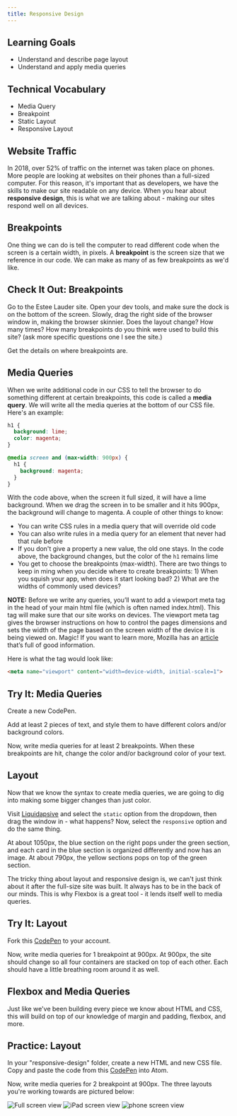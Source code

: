 ```yaml
---
title: Responsive Design
---
```


## Learning Goals

* Understand and describe page layout
* Understand and apply media queries

## Technical Vocabulary

- Media Query
- Breakpoint
- Static Layout
- Responsive Layout

## Website Traffic

In 2018, over 52% of traffic on the internet was taken place on phones. More people are looking at websites on their phones than a full-sized computer. For this reason, it's important that as developers, we have the skills to make our site readable on any device. When you hear about **responsive design**, this is what we are talking about - making our sites respond well on all devices.

## Breakpoints

One thing we can do is tell the computer to read different code when the screen is a certain width, in pixels. A **breakpoint** is the screen size that we reference in our code. We can make as many of as few breakpoints as we'd like.

<div class="try-it">
  <h2>Check It Out: Breakpoints</h2>
  <p>Go to the Estee Lauder site. Open your dev tools, and make sure the dock is on the bottom of the screen. Slowly, drag the right side of the browser window in, making the browser skinnier. Does the layout change? How many times? How many breakpoints do you think were used to build this site? (ask more specific questions one I see the site.)</p>
  <p class="to-do"> Get the details on where breakpoints are.</p>
</div>

## Media Queries

When we write additional code in our CSS to tell the browser to do something different at certain breakpoints, this code is called a **media query**. We will write all the media queries at the bottom of our CSS file. Here's an example:

```css
h1 {
  background: lime;
  color: magenta;
}

@media screen and (max-width: 900px) {
  h1 {
    background: magenta;
  }
}
```

With the code above, when the screen it full sized, it will have a lime background. When we drag the screen in to be smaller and it hits 900px, the background will change to magenta. A couple of other things to know:

- You can write CSS rules in a media query that will override old code
- You can also write rules in a media query for an element that never had that rule before
- If you don't give a property a new value, the old one stays. In the code above, the background changes, but the color of the `h1` remains lime
- You get to choose the breakpoints (max-width). There are two things to keep in ming when you decide where to create breakpoints: 1) When you squish your app, when does it start looking bad? 2) What are the widths of commonly used devices?

**NOTE:** Before we write any queries, you’ll want to add a viewport meta tag in the head of your main html file (which is often named index.html). This tag will make sure that our site works on devices. The viewport meta tag gives the browser instructions on how to control the pages dimensions and sets the width of the page based on the screen width of the device it is being viewed on. Magic! If you want to learn more, Mozilla has an <a href="https://developer.mozilla.org/en-US/docs/Mozilla/Mobile/Viewport_meta_tag">article</a> that’s full of good information.

Here is what the tag would look like:

```html
<meta name="viewport" content="width=device-width, initial-scale=1">
```

<div class="try-it">
  <h2>Try It: Media Queries</h2>
  <p>Create a new CodePen.</p>
  <p>Add at least 2 pieces of text, and style them to have different colors and/or background colors.</p>
  <p>Now, write media queries for at least 2 breakpoints. When these breakpoints are hit, change the color and/or background color of your text.</p>
</div>

## Layout

Now that we know the syntax to create media queries, we are going to dig into making some bigger changes than just color.

Visit <a target="blank" href="http://www.liquidapsive.com/ ">Liquidapsive</a> and select the `static` option from the dropdown, then drag the window in - what happens? Now, select the `responsive` option and do the same thing.

At about 1050px, the blue section on the right pops under the green section, and each card in the blue section is organized differently and now has an image. At about 790px, the yellow sections pops on top of the green section.

The tricky thing about layout and responsive design is, we can't just think about it after the full-size site was built. It always has to be in the back of our minds. This is why Flexbox is a great tool - it lends itself well to media queries.

<div class="try-it">
  <h2>Try It: Layout</h2>
  <p>Fork this <a target="blank" href="https://codepen.io/turing-kwk/pen/bJKzvB?editors=1100">CodePen</a> to your account.</p>
  <p>Now, write media queries for 1 breakpoint at 900px. At 900px, the site should change so all four containers are stacked on top of each other. Each should have a little breathing room around it as well.</p>
</div>

## Flexbox and Media Queries

Just like we've been building every piece we know about HTML and CSS, this will build on top of our knowledge of margin and padding, flexbox, and more.

<div class="practice">
  <h2>Practice: Layout</h2>
  <p>In your "responsive-design" folder, create a new HTML and new CSS file. Copy and paste the code from this <a target="blank" href="https://codepen.io/turing-kwk/pen/ROJdaR">CodePen</a> into Atom.</p>
  <p>Now, write media queries for 2 breakpoint at 900px. The three layouts you're working towards are pictured below:</p>
  <img src="./assets/full-screen.png" alt="Full screen view">
  <img src="./assets/ipad-screen.png" alt="iPad screen view">
  <img src="./assets/phone-screen.png" alt="phone screen view">
</div>
